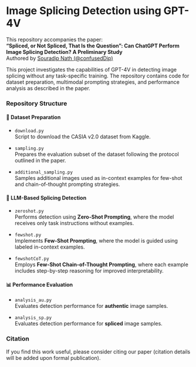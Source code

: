 # Image Splicing Detection using GPT-4V

This repository accompanies the paper:  
**“Spliced, or Not Spliced, That Is the Question”: Can ChatGPT Perform Image Splicing Detection? A Preliminary Study**  
Authored by [Souradip Nath (@confusedDip)](https://github.com/confusedDip)

This project investigates the capabilities of GPT-4V in detecting image splicing without any task-specific training. The repository contains code for dataset preparation, multimodal prompting strategies, and performance analysis as described in the paper.

### Repository Structure

#### 📁 Dataset Preparation
- `download.py`  
  Script to download the CASIA v2.0 dataset from Kaggle.
  
- `sampling.py`  
  Prepares the evaluation subset of the dataset following the protocol outlined in the paper.

- `additional_sampling.py`  
  Samples additional images used as in-context examples for few-shot and chain-of-thought prompting strategies.

#### 🤖 LLM-Based Splicing Detection
- `zeroshot.py`  
  Performs detection using **Zero-Shot Prompting**, where the model receives only task instructions without examples.

- `fewshot.py`  
  Implements **Few-Shot Prompting**, where the model is guided using labeled in-context examples.

- `fewshotCoT.py`  
  Employs **Few-Shot Chain-of-Thought Prompting**, where each example includes step-by-step reasoning for improved interpretability.

#### 📊 Performance Evaluation
- `analysis_au.py`  
  Evaluates detection performance for **authentic** image samples.

- `analysis_sp.py`  
  Evaluates detection performance for **spliced** image samples.

### Citation

If you find this work useful, please consider citing our paper (citation details will be added upon formal publication).